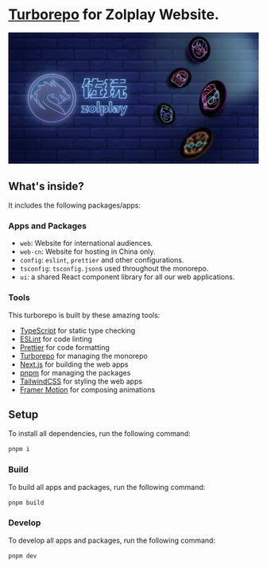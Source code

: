 # [Turborepo](https://turborepo.org) for Zolplay Website.

![Zolplay Banner](apps/web-cn/public/og-image.jpg)

## What's inside?

It includes the following packages/apps:

### Apps and Packages

- `web`: Website for international audiences.
- `web-cn`: Website for hosting in China only.
- `config`: `eslint`, `prettier` and other configurations.
- `tsconfig`: `tsconfig.json`s used throughout the monorepo.
- `ui`: a shared React component library for all our web applications.

### Tools

This turborepo is built by these amazing tools:

- [TypeScript](https://www.typescriptlang.org/) for static type checking
- [ESLint](https://eslint.org/) for code linting
- [Prettier](https://prettier.io) for code formatting
- [Turborepo](https://turborepo.org) for managing the monorepo
- [Next.js](https://nextjs.org/) for building the web apps
- [pnpm](https://pnpm.io/) for managing the packages
- [TailwindCSS](https://tailwindcss.com/) for styling the web apps
- [Framer Motion](https://framer.com/motion/) for composing animations

## Setup

To install all dependencies, run the following command:

```bash
pnpm i
```

### Build

To build all apps and packages, run the following command:

```bash
pnpm build
```

### Develop

To develop all apps and packages, run the following command:

```bash
pnpm dev
```
